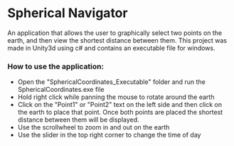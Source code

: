 # Spherical Navigator
An application that allows the user to graphically select two points on the earth, and then view the shortest distance between them. This project was made in Unity3d using c# and contains an executable file for windows. 

### How to use the application:
- Open the "SphericalCoordinates_Executable" folder and run the SphericalCoordinates.exe file
- Hold right click while panning the mouse to rotate around the earth
- Click on the "Point1" or "Point2" text on the left side and then click on the earth to place that point. Once both points are placed the shortest distance between them will be displayed.
- Use the scrollwheel to zoom in and out on the earth
- Use the slider in the top right corner to change the time of day

